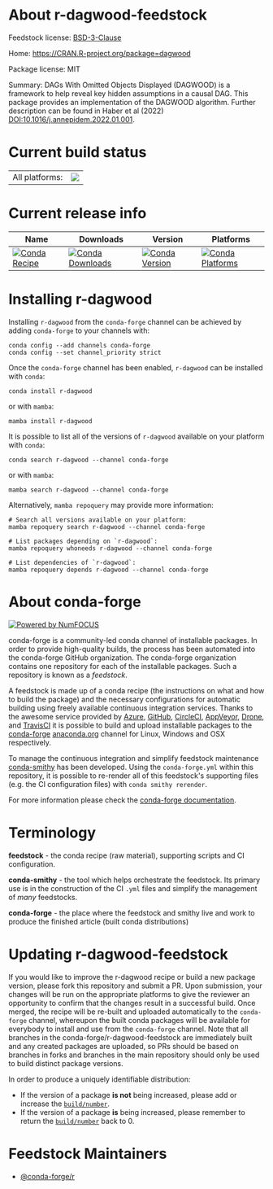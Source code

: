 About r-dagwood-feedstock
=========================

Feedstock license: [BSD-3-Clause](https://github.com/conda-forge/r-dagwood-feedstock/blob/main/LICENSE.txt)

Home: https://CRAN.R-project.org/package=dagwood

Package license: MIT

Summary: DAGs With Omitted Objects Displayed (DAGWOOD) is a framework to help reveal key hidden assumptions in a causal DAG. This package provides an implementation of the DAGWOOD algorithm. Further description can be found in Haber et al (2022) <DOI:10.1016/j.annepidem.2022.01.001>.

Current build status
====================


<table><tr><td>All platforms:</td>
    <td>
      <a href="https://dev.azure.com/conda-forge/feedstock-builds/_build/latest?definitionId=16721&branchName=main">
        <img src="https://dev.azure.com/conda-forge/feedstock-builds/_apis/build/status/r-dagwood-feedstock?branchName=main">
      </a>
    </td>
  </tr>
</table>

Current release info
====================

| Name | Downloads | Version | Platforms |
| --- | --- | --- | --- |
| [![Conda Recipe](https://img.shields.io/badge/recipe-r--dagwood-green.svg)](https://anaconda.org/conda-forge/r-dagwood) | [![Conda Downloads](https://img.shields.io/conda/dn/conda-forge/r-dagwood.svg)](https://anaconda.org/conda-forge/r-dagwood) | [![Conda Version](https://img.shields.io/conda/vn/conda-forge/r-dagwood.svg)](https://anaconda.org/conda-forge/r-dagwood) | [![Conda Platforms](https://img.shields.io/conda/pn/conda-forge/r-dagwood.svg)](https://anaconda.org/conda-forge/r-dagwood) |

Installing r-dagwood
====================

Installing `r-dagwood` from the `conda-forge` channel can be achieved by adding `conda-forge` to your channels with:

```
conda config --add channels conda-forge
conda config --set channel_priority strict
```

Once the `conda-forge` channel has been enabled, `r-dagwood` can be installed with `conda`:

```
conda install r-dagwood
```

or with `mamba`:

```
mamba install r-dagwood
```

It is possible to list all of the versions of `r-dagwood` available on your platform with `conda`:

```
conda search r-dagwood --channel conda-forge
```

or with `mamba`:

```
mamba search r-dagwood --channel conda-forge
```

Alternatively, `mamba repoquery` may provide more information:

```
# Search all versions available on your platform:
mamba repoquery search r-dagwood --channel conda-forge

# List packages depending on `r-dagwood`:
mamba repoquery whoneeds r-dagwood --channel conda-forge

# List dependencies of `r-dagwood`:
mamba repoquery depends r-dagwood --channel conda-forge
```


About conda-forge
=================

[![Powered by
NumFOCUS](https://img.shields.io/badge/powered%20by-NumFOCUS-orange.svg?style=flat&colorA=E1523D&colorB=007D8A)](https://numfocus.org)

conda-forge is a community-led conda channel of installable packages.
In order to provide high-quality builds, the process has been automated into the
conda-forge GitHub organization. The conda-forge organization contains one repository
for each of the installable packages. Such a repository is known as a *feedstock*.

A feedstock is made up of a conda recipe (the instructions on what and how to build
the package) and the necessary configurations for automatic building using freely
available continuous integration services. Thanks to the awesome service provided by
[Azure](https://azure.microsoft.com/en-us/services/devops/), [GitHub](https://github.com/),
[CircleCI](https://circleci.com/), [AppVeyor](https://www.appveyor.com/),
[Drone](https://cloud.drone.io/welcome), and [TravisCI](https://travis-ci.com/)
it is possible to build and upload installable packages to the
[conda-forge](https://anaconda.org/conda-forge) [anaconda.org](https://anaconda.org/)
channel for Linux, Windows and OSX respectively.

To manage the continuous integration and simplify feedstock maintenance
[conda-smithy](https://github.com/conda-forge/conda-smithy) has been developed.
Using the ``conda-forge.yml`` within this repository, it is possible to re-render all of
this feedstock's supporting files (e.g. the CI configuration files) with ``conda smithy rerender``.

For more information please check the [conda-forge documentation](https://conda-forge.org/docs/).

Terminology
===========

**feedstock** - the conda recipe (raw material), supporting scripts and CI configuration.

**conda-smithy** - the tool which helps orchestrate the feedstock.
                   Its primary use is in the construction of the CI ``.yml`` files
                   and simplify the management of *many* feedstocks.

**conda-forge** - the place where the feedstock and smithy live and work to
                  produce the finished article (built conda distributions)


Updating r-dagwood-feedstock
============================

If you would like to improve the r-dagwood recipe or build a new
package version, please fork this repository and submit a PR. Upon submission,
your changes will be run on the appropriate platforms to give the reviewer an
opportunity to confirm that the changes result in a successful build. Once
merged, the recipe will be re-built and uploaded automatically to the
`conda-forge` channel, whereupon the built conda packages will be available for
everybody to install and use from the `conda-forge` channel.
Note that all branches in the conda-forge/r-dagwood-feedstock are
immediately built and any created packages are uploaded, so PRs should be based
on branches in forks and branches in the main repository should only be used to
build distinct package versions.

In order to produce a uniquely identifiable distribution:
 * If the version of a package **is not** being increased, please add or increase
   the [``build/number``](https://docs.conda.io/projects/conda-build/en/latest/resources/define-metadata.html#build-number-and-string).
 * If the version of a package **is** being increased, please remember to return
   the [``build/number``](https://docs.conda.io/projects/conda-build/en/latest/resources/define-metadata.html#build-number-and-string)
   back to 0.

Feedstock Maintainers
=====================

* [@conda-forge/r](https://github.com/conda-forge/r/)

